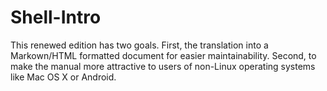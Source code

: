 # Shell-Intro

This renewed edition has two goals. First, the translation into a Markown/HTML formatted document for easier maintainability. 
Second, to make the manual more attractive to users of non-Linux operating systems like Mac OS X or Android.
